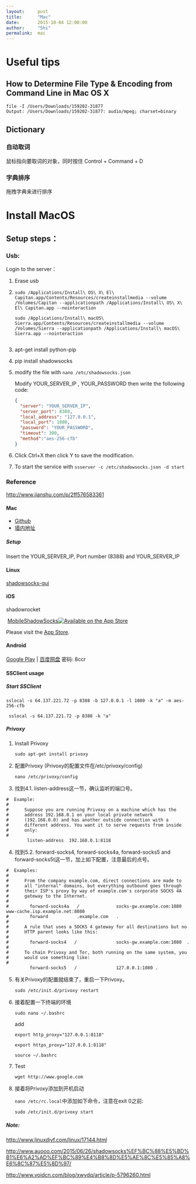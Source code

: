 ```yaml
---
layout:     post
title:      "Mac"
date:       2015-10-04 12:00:00
author:     "Shi"
permalink:  mac
---
```


# Useful tips

## How to Determine File Type & Encoding from Command Line in Mac OS X

```
file -I /Users/Downloads/159202-31877 
Output: /Users/Downloads/159202-31877: audio/mpeg; charset=binary
```



## Dictionary

### 自动取词

鼠标指向要取词的对象，同时按住 Control + Command + D

### 字典排序

拖拽字典来进行排序



# Install MacOS 

## Setup steps：

### Usb:

Login to the server：

1. Erase usb

2. ```
   sudo /Applications/Install\ OS\ X\ El\ Capitan.app/Contents/Resources/createinstallmedia --volume /Volumes/Capitan --applicationpath /Applications/Install\ OS\ X\ El\ Capitan.app --nointeraction

   sudo /Applications/Install\ macOS\ Sierra.app/Contents/Resources/createinstallmedia --volume /Volumes/Sierra --applicationpath /Applications/Install\ macOS\ Sierra.app --nointeraction
   ```


   ```

3. apt-get install python-pip

4. pip install shadowsocks

5. modify the file with `nano /etc/shadowsocks.json`

   Modify YOUR_SERVER_IP , YOUR_PASSWORD then write the following code:

   ```json
   {
     "server": "YOUR_SERVER_IP",
     "server_port": 8388,  
     "local_address": "127.0.0.1",  
     "local_port": 1080,  
     "password": "YOUR_PASSWORD",
     "timeout": 300,  
     "method":"aes-256-cfb"
   }
   ```

6. Click Ctrl+X then click Y to save the modification.

7. To start the service with `ssserver -c /etc/shadowsocks.json -d start `

### Reference

http://www.jianshu.com/p/2ff576583361





#### Mac

- [Github](https://github.com/shadowsocks/shadowsocks-iOS/releases)
- [墙内地址](http://getchrome.sinaapp.com/)

##### Setup

Insert the YOUR_SERVER_IP, Port number (8388) and YOUR_SERVER_IP

#### Linux 

[shadowsocks-gui](https://github.com/shadowsocks/shadowsocks-gui)

#### iOS

shadowrocket

 [MobileShadowSocks](https://github.com/shadowsocks/shadowsocks-iOS/tree/master)[![Available on the App Store](https://camo.githubusercontent.com/32145ebda8f8af17efbc9e2f411d0995416d97ea/68747470733a2f2f7261772e6769746875622e636f6d2f736861646f77736f636b732f736861646f77736f636b732d694f532f6d61737465722f61707073746f72652e706e67)](https://itunes.apple.com/us/app/shadowsocks/id665729974?ls=1&mt=8)

Please visit the [App Store](https://itunes.apple.com/us/app/shadowsocks/id665729974?ls=1&mt=8).

#### Android

[Google Play](https://play.google.com/store/apps/details?id=com.github.shadowsocks) | [百度网盘](http://pan.baidu.com/s/1kTIdvV5) 密码: 8ccr

#### SSClient usage

##### Start SSClient

`sslocal -s 64.137.221.72 -p 8388 -b 127.0.0.1 -l 1080 -k "a" -m aes-256-cfb`

` sslocal -s 64.137.221.72 -p 8388 -k "a"`

##### Privoxy

1. Install Privoxy

   `sudo apt-get install privoxy`

2. 配置Privoxy (Privoxy的配置文件在/etc/privoxy/config)

   `nano /etc/privoxy/config` 

3. 找到4.1. listen-address这一节，确认监听的端口号。

```
#  Example:
#
#      Suppose you are running Privoxy on a machine which has the
#      address 192.168.0.1 on your local private network
#      (192.168.0.0) and has another outside connection with a
#      different address. You want it to serve requests from inside
#      only:
#      
        listen-address  192.168.0.1:8118
```

4. 找到5.2. forward-socks4, forward-socks4a, forward-socks5 and forward-socks5t这一节，加上如下配置，注意最后的点号。

```
#  Examples:
#  
#      From the company example.com, direct connections are made to
#      all "internal" domains, but everything outbound goes through
#      their ISP's proxy by way of example.com's corporate SOCKS 4A
#      gateway to the Internet.
#  
#        forward-socks4a   /              socks-gw.example.com:1080  www-cache.isp.example.net:8080
#        forward           .example.com   .
#      
#      A rule that uses a SOCKS 4 gateway for all destinations but no
#      HTTP parent looks like this:
#
#        forward-socks4   /               socks-gw.example.com:1080  .
#      
#      To chain Privoxy and Tor, both running on the same system, you
#      would use something like:
#
         forward-socks5   /               127.0.0.1:1080 .

```

5. 有关Privoxy的配置就结束了，重启一下Privoxy。

   `sudo /etc/init.d/privoxy restart`

6. 接着配置一下终端的环境

   `sudo nano ~/.bashrc`

   add

   `export http_proxy="127.0.0.1:8118"`

   `export https_proxy="127.0.0.1:8118"`

   `source ~/.bashrc`

7. Test

   `wget http://www.google.com`

8. 接着将Privoxy添加到开机启动

   `nano /etc/rc.local`中添加如下命令，注意在exit 0之前:

   `sudo /etc/init.d/privoxy start`

##### Note:

http://www.linuxdiyf.com/linux/17144.html

http://www.auooo.com/2015/06/26/shadowsocks%EF%BC%88%E5%BD%B1%E6%A2%AD%EF%BC%89%E4%B8%8D%E5%AE%8C%E5%85%A8%E6%8C%87%E5%8D%97/

http://www.voidcn.com/blog/xwydq/article/p-5796260.html
